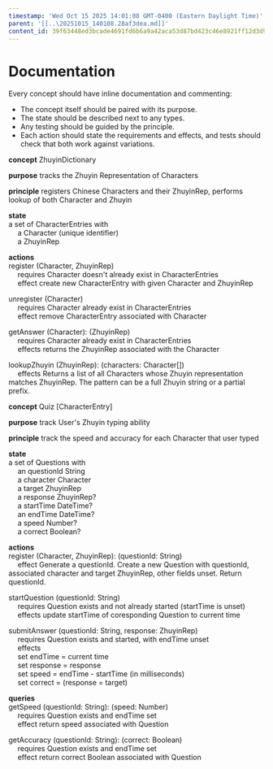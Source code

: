 ```yaml
---
timestamp: 'Wed Oct 15 2025 14:01:08 GMT-0400 (Eastern Daylight Time)'
parent: '[[..\20251015_140108.28af3dea.md]]'
content_id: 39f63448ed3bcade4691fd6b6a9a42aca53d87bd423c46e8921ff12d3d90f163
---
```


# Documentation

Every concept should have inline documentation and commenting:

* The concept itself should be paired with its purpose.
* The state should be described next to any types.
* Any testing should be guided by the principle.
* Each action should state the requirements and effects, and tests should check that both work against variations.

**concept** ZhuyinDictionary

**purpose** tracks the Zhuyin Representation of Characters

**principle** registers Chinese Characters and their ZhuyinRep, performs lookup of both Character and Zhuyin

**state**\
a set of CharacterEntries with\
  a Character (unique identifier)\
  a ZhuyinRep

**actions**\
register (Character, ZhuyinRep)\
  requires Character doesn't already exist in CharacterEntries\
  effect create new CharacterEntry with given Character and ZhuyinRep

unregister (Character)\
  requires Character already exist in CharacterEntries\
  effect remove CharacterEntry associated with Character

getAnswer (Character): (ZhuyinRep)\
  requires Character already exist in CharacterEntries\
  effects returns the ZhuyinRep associated with the Character

lookupZhuyin (ZhuyinRep): (characters: Character\[])\
  effects Returns a list of all Characters whose Zhuyin representation matches ZhuyinRep. The pattern can be a full Zhuyin string or a partial prefix.

**concept** Quiz \[CharacterEntry]

**purpose** track User's Zhuyin typing ability

**principle** track the speed and accuracy for each Character that user typed

**state**\
a set of Questions with\
  an questionId String\
  a character Character\
  a target ZhuyinRep\
  a response ZhuyinRep?\
  a startTime DateTime?\
  an endTime DateTime?\
  a speed Number?\
  a correct Boolean?

**actions**\
register (Character, ZhuyinRep): (questionId: String)\
  effect Generate a questionId. Create a new Question with questionId, associated character and target ZhuyinRep, other fields unset. Return questionId.

startQuestion (questionId: String)\
  requires Question exists and not already started (startTime is unset)\
  effects update startTime of coresponding Question to current time

submitAnswer (questionId: String, response: ZhuyinRep)\
  requires Question exists and started, with endTime unset\
  effects\
  set endTime = current time\
  set response = response\
  set speed = endTime - startTime (in milliseconds)\
  set correct = (response = target)

**queries**\
getSpeed (questionId: String): (speed: Number)\
  requires Question exists and endTime set\
  effect return speed associated with Question

getAccuracy (questionId: String): (correct: Boolean)\
  requires Question exists and endTime set\
  effect return correct Boolean associated with Question
